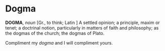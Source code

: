 # Dogma

**DOGMA**, _noun_ \[Gr., to think; Latin \] A settled opinion; a principle, maxim or tenet; a doctrinal notion, particularly in matters of faith and philosophy; as the dogmas of the church; the dogmas of Plato.

Compliment my _dogma_ and I will compliment yours.